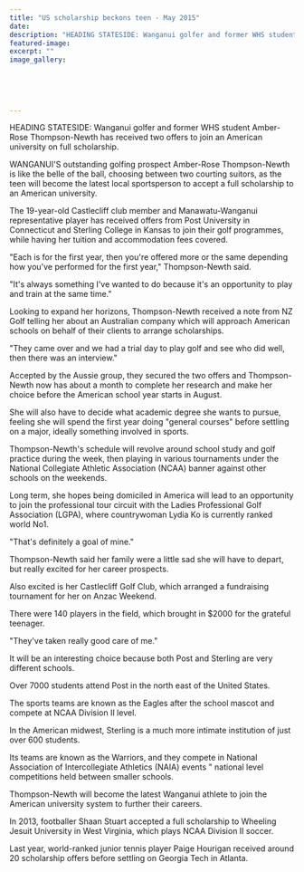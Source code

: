 ```yaml
---
title: "US scholarship beckons teen - May 2015"
date: 
description: "HEADING STATESIDE: Wanganui golfer and former WHS student Amber-Rose Thompson-Newth has received two offers to join an American university on full scholarship, Wanganui Chronicle article on 5/5/15..."
featured-image: 
excerpt: ""
image_gallery:
	
	
	
	
	
---
```


<p><span>HEADING STATESIDE: Wanganui golfer and former WHS student Amber-Rose Thompson-Newth has received two offers to join an American university on full scholarship.</span></p>
<p>WANGANUI'S outstanding golfing prospect Amber-Rose Thompson-Newth is like the belle of the ball, choosing between two courting suitors, as the teen will become the latest local sportsperson to accept a full scholarship to an American university.</p>
<p>The 19-year-old Castlecliff club member and Manawatu-Wanganui representative player has received offers from Post University in Connecticut and Sterling College in Kansas to join their golf programmes, while having her tuition and accommodation fees covered.</p>
<p>"Each is for the first year, then you're offered more or the same depending how you've performed for the first year," Thompson-Newth said.</p>
<p>"It's always something I've wanted to do because it's an opportunity to play and train at the same time."</p>
<p>Looking to expand her horizons, Thompson-Newth received a note from NZ Golf telling her about an Australian company which will approach American schools on behalf of their clients to arrange scholarships.</p>
<p>"They came over and we had a trial day to play golf and see who did well, then there was an interview."</p>
<p>Accepted by the Aussie group, they secured the two offers and Thompson-Newth now has about a month to complete her research and make her choice before the American school year starts in August.</p>
<p>She will also have to decide what academic degree she wants to pursue, feeling she will spend the first year doing "general courses" before settling on a major, ideally something involved in sports.</p>
<p>Thompson-Newth's schedule will revolve around school study and golf practice during the week, then playing in various tournaments under the National Collegiate Athletic Association (NCAA) banner against other schools on the weekends.</p>
<p>Long term, she hopes being domiciled in America will lead to an opportunity to join the professional tour circuit with the Ladies Professional Golf Association (LGPA), where countrywoman Lydia Ko is currently ranked world No1.</p>
<p>"That's definitely a goal of mine."</p>
<p>Thompson-Newth said her family were a little sad she will have to depart, but really excited for her career prospects.</p>
<p>Also excited is her Castlecliff Golf Club, which arranged a fundraising tournament for her on Anzac Weekend.</p>
<p>There were 140 players in the field, which brought in $2000 for the grateful teenager.</p>
<p>"They've taken really good care of me."</p>
<p>It will be an interesting choice because both Post and Sterling are very different schools.</p>
<p>Over 7000 students attend Post in the north east of the United States.</p>
<p>The sports teams are known as the Eagles after the school mascot and compete at NCAA Division II level.</p>
<p>In the American midwest, Sterling is a much more intimate institution of just over 600 students.</p>
<p>Its teams are known as the Warriors, and they compete in National Association of Intercollegiate Athletics (NAIA) events " national level competitions held between smaller schools.</p>
<p>Thompson-Newth will become the latest Wanganui athlete to join the American university system to further their careers.</p>
<p>In 2013, footballer Shaan Stuart accepted a full scholarship to Wheeling Jesuit University in West Virginia, which plays NCAA Division II soccer.</p>
<p>Last year, world-ranked junior tennis player Paige Hourigan received around 20 scholarship offers before settling on Georgia Tech in Atlanta.</p>

